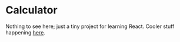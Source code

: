 # Calculator

Nothing to see here; just a tiny project for learning React. Cooler stuff happening [here](https://github.com/cadnza/russianMachine).
